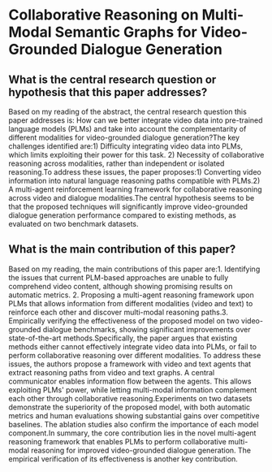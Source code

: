 # Collaborative Reasoning on Multi-Modal Semantic Graphs for   Video-Grounded Dialogue Generation

## What is the central research question or hypothesis that this paper addresses?

Based on my reading of the abstract, the central research question this paper addresses is: How can we better integrate video data into pre-trained language models (PLMs) and take into account the complementarity of different modalities for video-grounded dialogue generation?The key challenges identified are:1) Difficulty integrating video data into PLMs, which limits exploiting their power for this task. 2) Necessity of collaborative reasoning across modalities, rather than independent or isolated reasoning.To address these issues, the paper proposes:1) Converting video information into natural language reasoning paths compatible with PLMs.2) A multi-agent reinforcement learning framework for collaborative reasoning across video and dialogue modalities.The central hypothesis seems to be that the proposed techniques will significantly improve video-grounded dialogue generation performance compared to existing methods, as evaluated on two benchmark datasets.


## What is the main contribution of this paper?

Based on my reading, the main contributions of this paper are:1. Identifying the issues that current PLM-based approaches are unable to fully comprehend video content, although showing promising results on automatic metrics. 2. Proposing a multi-agent reasoning framework upon PLMs that allows information from different modalities (video and text) to reinforce each other and discover multi-modal reasoning paths.3. Empirically verifying the effectiveness of the proposed model on two video-grounded dialogue benchmarks, showing significant improvements over state-of-the-art methods.Specifically, the paper argues that existing methods either cannot effectively integrate video data into PLMs, or fail to perform collaborative reasoning over different modalities. To address these issues, the authors propose a framework with video and text agents that extract reasoning paths from video and text graphs. A central communicator enables information flow between the agents. This allows exploiting PLMs' power, while letting multi-modal information complement each other through collaborative reasoning.Experiments on two datasets demonstrate the superiority of the proposed model, with both automatic metrics and human evaluations showing substantial gains over competitive baselines. The ablation studies also confirm the importance of each model component.In summary, the core contribution lies in the novel multi-agent reasoning framework that enables PLMs to perform collaborative multi-modal reasoning for improved video-grounded dialogue generation. The empirical verification of its effectiveness is another key contribution.
